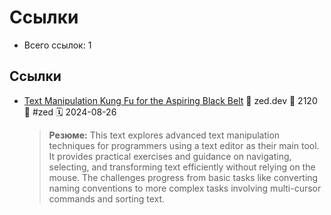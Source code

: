 # Ссылки

- Всего ссылок: 1

## Ссылки

- [Text Manipulation Kung Fu for the Aspiring Black Belt](https://zed.dev/blog/text-manipulation) 👤 zed.dev 💬 2120 🔖 #zed 🗓️ 2024-08-26
    > **Резюме:** This text explores advanced text manipulation techniques for programmers using a text editor as their main tool. It provides practical exercises and guidance on navigating, selecting, and transforming text efficiently without relying on the mouse. The challenges progress from basic tasks like converting naming conventions to more complex tasks involving multi-cursor commands and sorting text.
